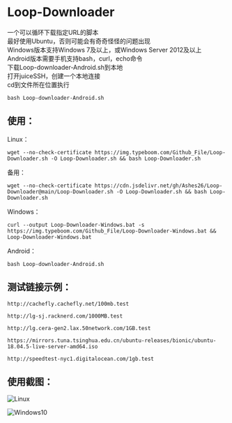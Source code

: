 # Loop-Downloader
一个可以循环下载指定URL的脚本<br>
最好使用Ubuntu，否则可能会有奇奇怪怪的问题出现<br>
Windows版本支持Windows 7及以上，或Windows Server 2012及以上<br>
Android版本需要手机支持bash，curl，echo命令<br>
下载Loop-downloader-Android.sh到本地<br>
打开juiceSSH，创建一个本地连接<br>
cd到文件所在位置执行
```
bash Loop-downloader-Android.sh
```
## 使用：
Linux：
```
wget --no-check-certificate https://img.typeboom.com/Github_File/Loop-Downloader.sh -O Loop-Downloader.sh && bash Loop-Downloader.sh
```
备用：
```
wget --no-check-certificate https://cdn.jsdelivr.net/gh/Ashes26/Loop-Downloader@main/Loop-Downloader.sh -O Loop-Downloader.sh && bash Loop-Downloader.sh
```
Windows：
```
curl --output Loop-Downloader-Windows.bat -s https://img.typeboom.com/Github_File/Loop-Downloader-Windows.bat && Loop-Downloader-Windows.bat
```
Android：
```
bash Loop-downloader-Android.sh
```
## 测试链接示例：
```
http://cachefly.cachefly.net/100mb.test
```
```
http://lg-sj.racknerd.com/1000MB.test
```
```
http://lg.cera-gen2.lax.50network.com/1GB.test
```
```
https://mirrors.tuna.tsinghua.edu.cn/ubuntu-releases/bionic/ubuntu-18.04.5-live-server-amd64.iso
```
```
http://speedtest-nyc1.digitalocean.com/1gb.test
```
## 使用截图：
![Linux](https://img.typeboom.com/pic/%E5%B1%8F%E5%B9%95%E6%88%AA%E5%9B%BE%202021-06-07%20204858.png)

![Windows10](https://img.typeboom.com/pic/%E5%B1%8F%E5%B9%95%E6%88%AA%E5%9B%BE%202021-06-07%20205252.png)
